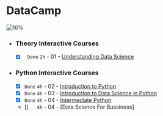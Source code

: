 # DataCamp

![16%](https://progress-bar.dev/16/?title=Done)

- ### Theory Interactive Courses

    - [x] ` Done` ` 2h ` - 01 - [Understanding Data Science](https://www.datacamp.com/statement-of-accomplishment/course/0563d9c419161a3ad62e2fb8a51f9b7a9e7fcc51)


- ### Python Interactive Courses

    - [x] ` Done `  ` 4h ` - 02 - [Introduction to Python](https://www.datacamp.com/statement-of-accomplishment/course/6d98c5d9f4b4fad58e1e92352b47fceb54cec165)
    - [x] ` Done `  ` 4h ` - 03 - [Introduction to Data Science in Python](https://www.datacamp.com/statement-of-accomplishment/course/dc1ca0833abe7253e32adfb93aaf732511e36f1d)
    - [x] ` Done ` ` 4h `  - 04 - [Intermediate Python](https://www.datacamp.com/statement-of-accomplishment/course/d76b34260d5d8c83eb3c739b36a776344dbd56e7)
    - [] `  ` ` 4h `  - 04 - [Data Science For Bussiness]
